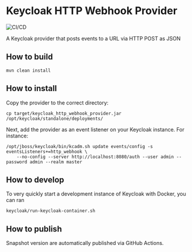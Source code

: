 # Keycloak HTTP Webhook Provider

![CI/CD](https://github.com/svenstaro/keycloak-http-webhook-provider/workflows/CI/CD/badge.svg)

A Keycloak provider that posts events to a URL via HTTP POST as JSON

## How to build

    mvn clean install

## How to install

Copy the provider to the correct directory:

    cp target/keycloak_http_webhook_provider.jar /opt/keycloak/standalone/deployments/

Next, add the provider as an event listener on your Keycloak instance. For instance:

    /opt/jboss/keycloak/bin/kcadm.sh update events/config -s eventsListeners+=http_webhook \
        --no-config --server http://localhost:8080/auth --user admin --password admin --realm master

## How to develop

To very quickly start a development instance of Keycloak with Docker, you can ran

    keycloak/run-keycloak-container.sh

## How to publish

Snapshot version are automatically published via GitHub Actions.
